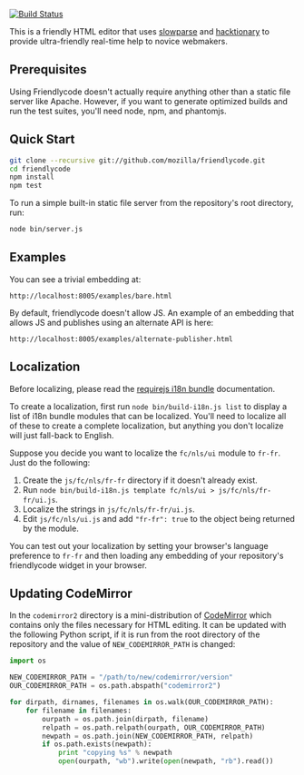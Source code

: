 [![Build Status](https://travis-ci.org/mozilla/friendlycode.png?branch=gh-pages)](http://travis-ci.org/mozilla/friendlycode)

This is a friendly HTML editor that uses [slowparse][] and [hacktionary][]
to provide ultra-friendly real-time help to novice webmakers.

## Prerequisites

Using Friendlycode doesn't actually require anything other than a
static file server like Apache. However, if you want to generate optimized
builds and run the test suites, you'll need node, npm, and phantomjs.

## Quick Start

```bash
git clone --recursive git://github.com/mozilla/friendlycode.git
cd friendlycode
npm install
npm test
```

To run a simple built-in static file server from the repository's
root directory, run:

```bash
node bin/server.js
```

## Examples

You can see a trivial embedding at:

    http://localhost:8005/examples/bare.html

By default, friendlycode doesn't allow JS. An example of an
embedding that allows JS and publishes using an alternate API is
here:

    http://localhost:8005/examples/alternate-publisher.html

## Localization

Before localizing, please read the [requirejs i18n bundle][i18n] 
documentation.

To create a localization, first run `node bin/build-i18n.js list`
to display a list of i18n bundle modules that can be localized. You'll
need to localize all of these to create a complete localization, but
anything you don't localize will just fall-back to English.

Suppose you decide you want to localize the `fc/nls/ui` module to `fr-fr`.
Just do the following:

1. Create the `js/fc/nls/fr-fr` directory if it doesn't already exist.
2. Run `node bin/build-i18n.js template fc/nls/ui > js/fc/nls/fr-fr/ui.js`.
3. Localize the strings in `js/fc/nls/fr-fr/ui.js`.
4. Edit `js/fc/nls/ui.js` and add `"fr-fr": true` to the object being returned
   by the module.

You can test out your localization by setting your browser's language
preference to `fr-fr` and then loading any embedding of your repository's
friendlycode widget in your browser.

## Updating CodeMirror

In the `codemirror2` directory is a mini-distribution of [CodeMirror][]
which contains only the files necessary for HTML editing. It can be updated
with the following Python script, if it is run from the root directory
of the repository and the value of `NEW_CODEMIRROR_PATH` is changed:

```python
import os

NEW_CODEMIRROR_PATH = "/path/to/new/codemirror/version"
OUR_CODEMIRROR_PATH = os.path.abspath("codemirror2")

for dirpath, dirnames, filenames in os.walk(OUR_CODEMIRROR_PATH):
    for filename in filenames:
        ourpath = os.path.join(dirpath, filename)
        relpath = os.path.relpath(ourpath, OUR_CODEMIRROR_PATH)
        newpath = os.path.join(NEW_CODEMIRROR_PATH, relpath)
        if os.path.exists(newpath):
            print "copying %s" % newpath
            open(ourpath, "wb").write(open(newpath, "rb").read())
```

  [i18n]: http://requirejs.org/docs/api.html#i18n
  [slowparse]: https://github.com/mozilla/slowparse
  [hacktionary]: https://github.com/toolness/hacktionary
  [CodeMirror]: http://codemirror.net/
